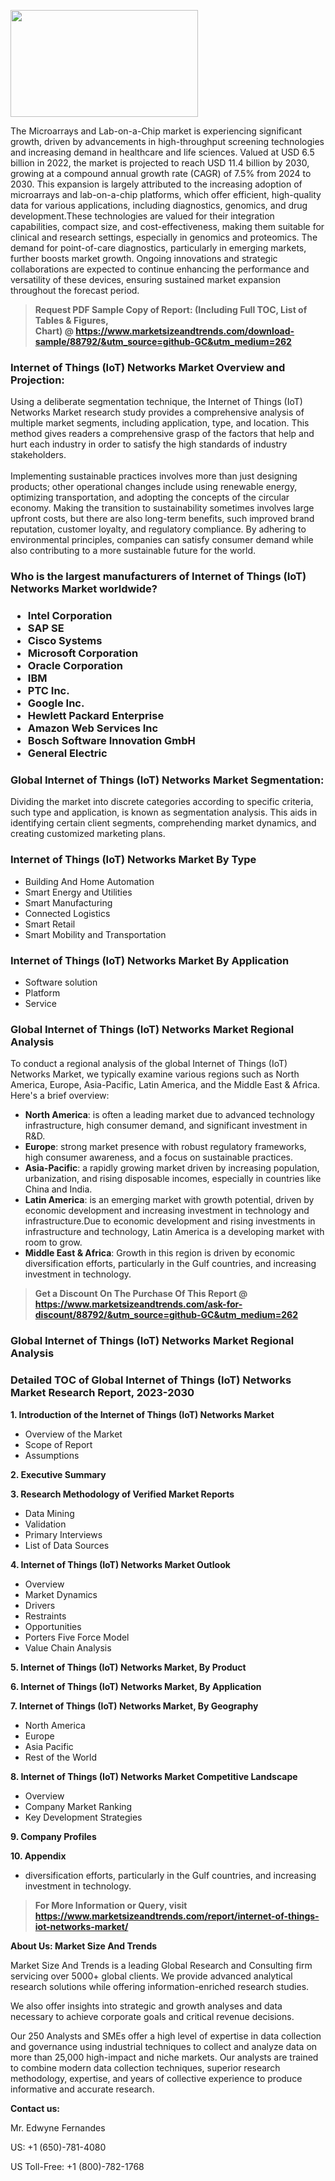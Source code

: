 <p><img class="alignnone size-medium wp-image-20088" src="https://ffe5etoiles.com/wp-content/uploads/2024/12/MST1-300x171.png" alt="" width="300" height="171" /></p>The Microarrays and Lab-on-a-Chip market is experiencing significant growth, driven by advancements in high-throughput screening technologies and increasing demand in healthcare and life sciences. Valued at USD 6.5 billion in 2022, the market is projected to reach USD 11.4 billion by 2030, growing at a compound annual growth rate (CAGR) of 7.5% from 2024 to 2030. This expansion is largely attributed to the increasing adoption of microarrays and lab-on-a-chip platforms, which offer efficient, high-quality data for various applications, including diagnostics, genomics, and drug development.These technologies are valued for their integration capabilities, compact size, and cost-effectiveness, making them suitable for clinical and research settings, especially in genomics and proteomics. The demand for point-of-care diagnostics, particularly in emerging markets, further boosts market growth. Ongoing innovations and strategic collaborations are expected to continue enhancing the performance and versatility of these devices, ensuring sustained market expansion throughout the forecast period.</p><blockquote id="" class=""><strong>Request PDF Sample Copy of Report: (Including Full TOC, List of Tables &amp; Figures, Chart)&nbsp;@&nbsp;<strong><a href="https://www.marketsizeandtrends.com/download-sample/88792/&utm_source=github-GC&utm_medium=262" target="_blank">https://www.marketsizeandtrends.com/download-sample/88792/&utm_source=github-GC&utm_medium=262</a></strong></strong></blockquote><h3 id="" class="">Internet of Things (IoT) Networks Market&nbsp;Overview and Projection:</h3><p id="" class="">Using a deliberate segmentation technique, the Internet of Things (IoT) Networks Market research study provides a comprehensive analysis of multiple market segments, including application, type, and location. This method gives readers a comprehensive grasp of the factors that help and hurt each industry in order to satisfy the high standards of industry stakeholders. <br /> <br />Implementing sustainable practices involves more than just designing products; other operational changes include using renewable energy, optimizing transportation, and adopting the concepts of the circular economy. Making the transition to sustainability sometimes involves large upfront costs, but there are also long-term benefits, such improved brand reputation, customer loyalty, and regulatory compliance. By adhering to environmental principles, companies can satisfy consumer demand while also contributing to a more sustainable future for the world.</p><h3 id="" class="">Who is the largest manufacturers of&nbsp;Internet of Things (IoT) Networks Market worldwide?</h3><h3 class=""><p><ul><li>Intel Corporation </li><li> SAP SE </li><li> Cisco Systems </li><li> Microsoft Corporation </li><li> Oracle Corporation </li><li> IBM </li><li> PTC Inc. </li><li> Google Inc. </li><li> Hewlett Packard Enterprise </li><li> Amazon Web Services Inc </li><li> Bosch Software Innovation GmbH </li><li> General Electric</li></ul></p></h3><h3 id="" class="">Global&nbsp;Internet of Things (IoT) Networks Market Segmentation:</h3><p id="" class="">Dividing the market into discrete categories according to specific criteria, such type and application, is known as segmentation analysis. This aids in identifying certain client segments, comprehending market dynamics, and creating customized marketing plans.</p><h3 id="" class="">Internet of Things (IoT) Networks Market&nbsp;By Type</h3><p><p><ul><li>Building And Home Automation </li><li> Smart Energy and Utilities </li><li> Smart Manufacturing </li><li> Connected Logistics </li><li> Smart Retail </li><li> Smart Mobility and Transportation</p></li></ul></p></p><h3 id="" class="">Internet of Things (IoT) Networks Market&nbsp;By Application</h3><p class=""><p><ul><li>Software solution </li><li> Platform </li><li> Service</li></ul></p></p><h3 id="" class="">Global Internet of Things (IoT) Networks Market Regional Analysis</h3><p id="" class="">To conduct a regional analysis of the global Internet of Things (IoT) Networks Market, we typically examine various regions such as North America, Europe, Asia-Pacific, Latin America, and the Middle East &amp; Africa. Here's a brief overview:</p><ul><li><strong>North America</strong>: is often a leading market due to advanced technology infrastructure, high consumer demand, and significant investment in R&amp;D.</li><li><strong>Europe</strong>: strong market presence with robust regulatory frameworks, high consumer awareness, and a focus on sustainable practices.</li><li><strong>Asia-Pacific</strong>: a rapidly growing market driven by increasing population, urbanization, and rising disposable incomes, especially in countries like China and India.</li><li><strong>Latin America</strong>: is an emerging market with growth potential, driven by economic development and increasing investment in technology and infrastructure.Due to economic development and rising investments in infrastructure and technology, Latin America is a developing market with room to grow.</li><li><strong>Middle East &amp; Africa</strong>: Growth in this region is driven by economic diversification efforts, particularly in the Gulf countries, and increasing investment in technology.</li></ul><blockquote id="" class=""><strong>Get a Discount On The Purchase Of This Report @ <strong><a href="https://www.marketsizeandtrends.com/ask-for-discount/88792/&utm_source=github-GC&utm_medium=262" target="_blank">https://www.marketsizeandtrends.com/ask-for-discount/88792/&utm_source=github-GC&utm_medium=262</a></strong></strong></blockquote><h3 id="" class="">Global Internet of Things (IoT) Networks Market Regional Analysis</h3><h3 id="" class="">Detailed TOC of Global Internet of Things (IoT) Networks Market Research Report, 2023-2030</h3><p id="" class=""><strong>1. Introduction of the Internet of Things (IoT) Networks Market</strong></p><ul><li>Overview of the Market</li><li>Scope of Report</li><li>Assumptions</li></ul><p id="" class=""><strong>2. Executive Summary</strong></p><p id="" class=""><strong>3. Research Methodology of Verified Market Reports</strong></p><ul><li>Data Mining</li><li>Validation</li><li>Primary Interviews</li><li>List of Data Sources</li></ul><p id="" class=""><strong>4. Internet of Things (IoT) Networks Market Outlook</strong></p><ul><li>Overview</li><li>Market Dynamics</li><li>Drivers</li><li>Restraints</li><li>Opportunities</li><li>Porters Five Force Model</li><li>Value Chain Analysis</li></ul><p id="" class=""><strong>5. Internet of Things (IoT) Networks Market, By Product</strong></p><p id="" class=""><strong>6. Internet of Things (IoT) Networks Market, By Application</strong></p><p id="" class=""><strong>7. Internet of Things (IoT) Networks Market, By Geography</strong></p><ul><li>North America</li><li>Europe</li><li>Asia Pacific</li><li>Rest of the World</li></ul><p id="" class=""><strong>8. Internet of Things (IoT) Networks Market Competitive Landscape</strong></p><ul><li>Overview</li><li>Company Market Ranking</li><li>Key Development Strategies</li></ul><p id="" class=""><strong>9. Company Profiles</strong></p><p id="" class=""><strong>10. Appendix</strong></p><ul><li>diversification efforts, particularly in the Gulf countries, and increasing investment in technology.</li></ul><blockquote id="" class=""><strong>For More Information or Query, visit <strong><strong><a href="https://www.marketsizeandtrends.com/report/internet-of-things-iot-networks-market/" target="_blank">https://www.marketsizeandtrends.com/report/internet-of-things-iot-networks-market/</a></strong></strong></strong></blockquote><p id="" class=""><strong>About Us: Market Size And Trends</strong></p><p id="" class="">Market Size And Trends is a leading Global Research and Consulting firm servicing over 5000+ global clients. We provide advanced analytical research solutions while offering information-enriched research studies.</p><p id="" class="">We also offer insights into strategic and growth analyses and data necessary to achieve corporate goals and critical revenue decisions.</p><p id="" class="">Our 250 Analysts and SMEs offer a high level of expertise in data collection and governance using industrial techniques to collect and analyze data on more than 25,000 high-impact and niche markets. Our analysts are trained to combine modern data collection techniques, superior research methodology, expertise, and years of collective experience to produce informative and accurate research.</p><p id="" class=""><strong>Contact us:</strong></p><p id="" class="">Mr. Edwyne Fernandes</p><p id="" class="">US: +1 (650)-781-4080</p><p id="" class="">US Toll-Free: +1 (800)-782-1768</p>
